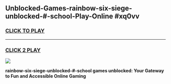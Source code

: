 
## Unblocked-Games-rainbow-six-siege-unblocked-#-school-Play-Online #xq0vv
<h3>
<a href="https://news.freeplayer.one?title=rainbow-six-siege-unblocked-#-school&ref=3">CLICK TO PLAY</a></h3>
<hr>

<h3>
<a href="https://news.freeplayer.one?title=rainbow-six-siege-unblocked-#-school&ref=3">CLICK 2 PLAY</a>
  
</h3>

<a href="https://news.freeplayer.one?title=rainbow-six-siege-unblocked-#-school&ref=3"><img src="https://clearcache.store/games.png"></a>


**rainbow-six-siege-unblocked-#-school games unblocked: Your Gateway to Fun and Accessible Online Gaming**
